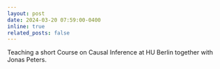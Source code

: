```yaml
---
layout: post
date: 2024-03-20 07:59:00-0400
inline: true
related_posts: false
---
```


Teaching a short Course on Causal Inference at HU Berlin together with Jonas Peters.
